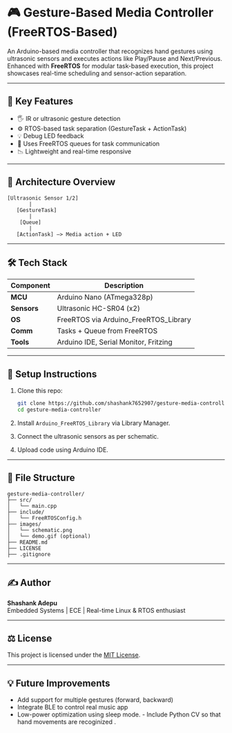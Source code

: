 # 🎮 Gesture-Based Media Controller (FreeRTOS-Based)

An Arduino-based media controller that recognizes hand gestures using ultrasonic sensors and executes actions like Play/Pause and Next/Previous. Enhanced with **FreeRTOS** for modular task-based execution, this project showcases real-time scheduling and sensor-action separation.

---

## 📌 Key Features

- 🖐️ IR or ultrasonic gesture detection
- ⚙️ RTOS-based task separation (GestureTask + ActionTask)
- 💡 Debug LED feedback
- 🔁 Uses FreeRTOS queues for task communication
- 📉 Lightweight and real-time responsive

---

## 🧠 Architecture Overview

```
[Ultrasonic Sensor 1/2]
       |
   [GestureTask]
       |
    [Queue]
       |
   [ActionTask] —> Media action + LED
```

---

## 🛠️ Tech Stack

| Component        | Description                              |
|------------------|------------------------------------------|
| **MCU**          | Arduino Nano (ATmega328p)                |
| **Sensors**      | Ultrasonic HC-SR04 (x2)                  |
| **OS**           | FreeRTOS via Arduino_FreeRTOS_Library    |
| **Comm**         | Tasks + Queue from FreeRTOS              |
| **Tools**        | Arduino IDE, Serial Monitor, Fritzing    |

---

## 🔧 Setup Instructions

1. Clone this repo:

    ```bash
    git clone https://github.com/shashank7652907/gesture-media-controller.git
    cd gesture-media-controller
    ```

2. Install `Arduino_FreeRTOS_Library` via Library Manager.

3. Connect the ultrasonic sensors as per schematic.

4. Upload code using Arduino IDE.

---

## 📁 File Structure

```
gesture-media-controller/
├── src/
│   └── main.cpp
├── include/
│   └── FreeRTOSConfig.h
├── images/
│   └── schematic.png
│   └── demo.gif (optional)
├── README.md
├── LICENSE
├── .gitignore
```

---

## ✍️ Author

**Shashank Adepu**  
Embedded Systems | ECE | Real-time Linux & RTOS enthusiast  

---

## ⚖️ License

This project is licensed under the [MIT License](./LICENSE).

---

## 💡 Future Improvements

- Add support for multiple gestures (forward, backward)
- Integrate BLE to control real music app
- Low-power optimization using sleep mode. - Include Python CV so that hand movements are recoginized .


